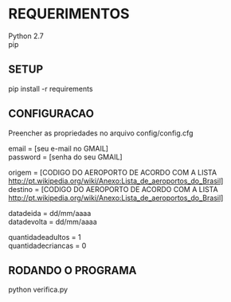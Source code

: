 # REQUERIMENTOS #

Python 2.7  
pip  

## SETUP ##

pip install -r requirements


## CONFIGURACAO ##

Preencher as propriedades no arquivo config/config.cfg  

email = [seu e-mail no GMAIL]  
password = [senha do seu GMAIL]  

origem = [CODIGO DO AEROPORTO DE ACORDO COM A LISTA http://pt.wikipedia.org/wiki/Anexo:Lista_de_aeroportos_do_Brasil]  
destino = [CODIGO DO AEROPORTO DE ACORDO COM A LISTA http://pt.wikipedia.org/wiki/Anexo:Lista_de_aeroportos_do_Brasil]  

datadeida = dd/mm/aaaa  
datadevolta = dd/mm/aaaa  

quantidadeadultos = 1  
quantidadecriancas = 0  

## RODANDO O PROGRAMA ##

python verifica.py